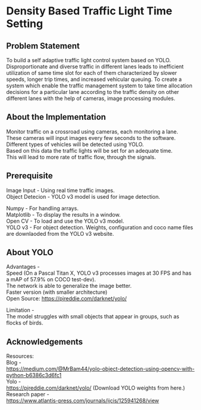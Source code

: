 # Density Based Traffic Light Time Setting

## Problem Statement
To build a self adaptive traffic light control system based on YOLO. Disproportionate and diverse traffic in different lanes leads to inefficient utilization of same time slot for each of them characterized by slower speeds, longer trip times, and increased vehicular queuing.
To create a system which enable the traffic management system to take time allocation decisions for a particular lane according to the traffic density on other different lanes with the help of cameras, image processing modules. 

## About the Implementation
Monitor traffic on a crossroad using cameras, each monitoring a lane.     
These cameras will input images every few seconds to the software. Different types of vehicles will be detected using YOLO.    
Based on this data the traffic lights will be set for an adequate time.    
This will lead to more rate of traffic flow, through the signals.    
 
## Prerequisite
Image Input - Using real time traffic images.     
Object Detecion - YOLO v3 model is used for image detection.    

Numpy - For handling arrays.    
Matplotlib - To display the results in a window.    
Open CV - To load and use the YOLO v3 model.    
YOLO v3 - For object detection. Weights, configuration and coco name files are downlaoded from the YOLO v3 website.     

## About YOLO
Advantages -    
Speed (On a Pascal Titan X, YOLO v3 processes images at 30 FPS and has a mAP of 57.9% on COCO test-dev).    
The network is able to generalize the image better.     
Faster version (with smaller architecture)       
Open Source: https://pjreddie.com/darknet/yolo/    

Limitation -      
The model struggles with small objects that appear in groups, such as flocks of birds.     

## Acknowledgements 
Resources:    
Blog -     
https://medium.com/@MrBam44/yolo-object-detection-using-opencv-with-python-b6386c3d6fc1      
Yolo -      
https://pjreddie.com/darknet/yolo/ (Download YOLO weights from here.)     
Research paper -    
https://www.atlantis-press.com/journals/ijcis/125941268/view     
